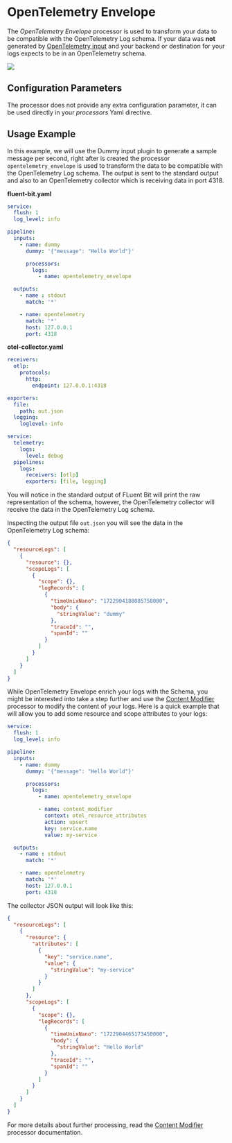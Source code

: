 # OpenTelemetry Envelope

The _OpenTelemetry Envelope_ processor is used to transform your data to be compatible with the OpenTelemetry Log schema. If your data was __not__ generated by [OpenTelemetry input](../inputs/opentelemetry.md) and your backend or destination for your logs expects to be in an OpenTelemetry schema.

![](../.gitbook/assets/processor_opentelemetry_envelope.png)

## Configuration Parameters

The processor does not provide any extra configuration parameter, it can be used directly in your _processors_ Yaml directive.

## Usage Example

In this example, we will use the Dummy input plugin to generate a sample message per second, right after is created the processor `opentelemetry_envelope` is used to transform the data to be compatible with the OpenTelemetry Log schema. The output is sent to the standard output and also to an OpenTelemetry collector which is receiving data in port 4318.


__fluent-bit.yaml__

```yaml
service:
  flush: 1
  log_level: info

pipeline:
  inputs:
    - name: dummy
      dummy: '{"message": "Hello World"}'

      processors:
        logs:
          - name: opentelemetry_envelope

  outputs:
    - name : stdout
      match: '*'

    - name: opentelemetry
      match: '*'
      host: 127.0.0.1
      port: 4318
```

__otel-collector.yaml__

```yaml
receivers:
  otlp:
    protocols:
      http:
        endpoint: 127.0.0.1:4318

exporters:
  file:
    path: out.json
  logging:
    loglevel: info

service:
  telemetry:
    logs:
      level: debug
  pipelines:
    logs:
      receivers: [otlp]
      exporters: [file, logging]
```

 You will notice in the standard output of FLuent Bit will print the raw representation of the schema, however, the OpenTelemetry collector will receive the data in the OpenTelemetry Log schema.

Inspecting the output file `out.json` you will see the data in the OpenTelemetry Log schema:


```json
{
  "resourceLogs": [
    {
      "resource": {},
      "scopeLogs": [
        {
          "scope": {},
          "logRecords": [
            {
              "timeUnixNano": "1722904188085758000",
              "body": {
                "stringValue": "dummy"
              },
              "traceId": "",
              "spanId": ""
            }
          ]
        }
      ]
    }
  ]
}
```

While OpenTelemetry Envelope enrich your logs with the Schema, you might be interested into take a step further and use the [Content Modifier](../processors/content-modifier.md) processor to modify the content of your logs. Here is a quick example that will allow you to add some resource and scope attributes to your logs:

```yaml
service:
  flush: 1
  log_level: info

pipeline:
  inputs:
    - name: dummy
      dummy: '{"message": "Hello World"}'

      processors:
        logs:
          - name: opentelemetry_envelope

          - name: content_modifier
            context: otel_resource_attributes
            action: upsert
            key: service.name
            value: my-service

  outputs:
    - name : stdout
      match: '*'

    - name: opentelemetry
      match: '*'
      host: 127.0.0.1
      port: 4318
```

The collector JSON output will look like this:

```json
{
  "resourceLogs": [
    {
      "resource": {
        "attributes": [
          {
            "key": "service.name",
            "value": {
              "stringValue": "my-service"
            }
          }
        ]
      },
      "scopeLogs": [
        {
          "scope": {},
          "logRecords": [
            {
              "timeUnixNano": "1722904465173450000",
              "body": {
                "stringValue": "Hello World"
              },
              "traceId": "",
              "spanId": ""
            }
          ]
        }
      ]
    }
  ]
}
```

For more details about further processing, read the [Content Modifier](../processors/content-modifier.md) processor documentation.
